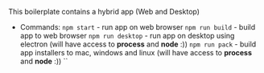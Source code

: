 This boilerplate contains a hybrid app (Web and Desktop)


- Commands:
`npm start` - run app on web browser
`npm run build` - build app to web browser
`npm run desktop` - run app on desktop using electron (will have access to **process** and **node** :))
`npm run pack` - build app installers to mac, windows and linux (will have access to **process** and **node** :))
``
